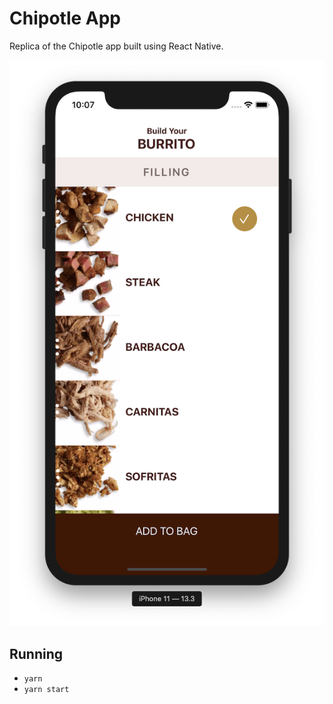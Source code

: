 # Chipotle App

Replica of the Chipotle app built using React Native.

![](docs/screenshot.png?raw=true)

## Running

- `yarn`
- `yarn start`
